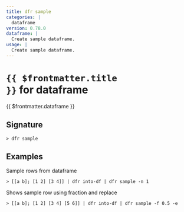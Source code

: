 ```yaml
---
title: dfr sample
categories: |
  dataframe
version: 0.78.0
dataframe: |
  Create sample dataframe.
usage: |
  Create sample dataframe.
---
```


# <code>{{ $frontmatter.title }}</code> for dataframe

<div class='command-title'>{{ $frontmatter.dataframe }}</div>

## Signature

```> dfr sample ```

## Examples

Sample rows from dataframe
```shell
> [[a b]; [1 2] [3 4]] | dfr into-df | dfr sample -n 1

```

Shows sample row using fraction and replace
```shell
> [[a b]; [1 2] [3 4] [5 6]] | dfr into-df | dfr sample -f 0.5 -e

```

